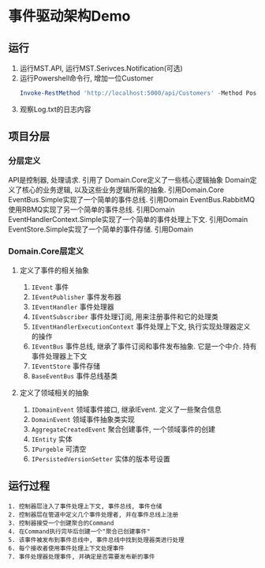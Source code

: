 # 事件驱动架构Demo

## 运行

1. 运行MST.API, 运行MST.Serivces.Notification(可选)
2. 运行Powershell命令行, 增加一位Customer
    ```powershell
    Invoke-RestMethod 'http://localhost:5000/api/Customers' -Method Post  
    ```
3. 观察Log.txt的日志内容

## 项目分层

### 分层定义

API是控制器, 处理请求. 引用了
Domain.Core定义了一些核心逻辑抽象
Domain定义了核心的业务逻辑, 以及这些业务逻辑所需的抽象. 引用Domain.Core
EventBus.Simple实现了一个简单的事件总线. 引用Domain
EventBus.RabbitMQ使用RBMQ实现了另一个简单的事件总线. 引用Domain
EventHandlerContext.Simple实现了一个简单的事件处理上下文. 引用Domain
EventStore.Simple实现了一个简单的事件存储. 引用Domain

### Domain.Core层定义

1. 定义了事件的相关抽象
    1. `IEvent` 事件
    1. `IEventPublisher` 事件发布器
    1. `IEventHandler` 事件处理器
    1. `IEventSubscriber` 事件处理订阅, 用来注册事件和它的处理类
    1. `IEventHandlerExecutionContext` 事件处理上下文, 执行实现处理器定义的操作
    1. `IEventBus` 事件总线, 继承了事件订阅和事件发布抽象. 它是一个中介. 持有事件处理器上下文 
    1. `IEventStore` 事件存储
    1. `BaseEventBus` 事件总线基类
   
  
2. 定义了领域相关的抽象
    1. `IDomainEvent` 领域事件接口, 继承IEvent. 定义了一些聚合信息
    1. `DomainEvent` 领域事件抽象类实现
    1. `AggregateCreatedEvent` 聚合创建事件, 一个领域事件的创建
    1. `IEntity` 实体
    1. `IPurgeble` 可清空
    1. `IPersistedVersionSetter` 实体的版本号设置


## 运行过程

    1. 控制器层注入了事件处理上下文, 事件总线, 事件仓储
    2. 控制器层在管道中定义几个事件处理者, 并在事件总线上注册
    3. 控制器接受一个创建聚合的Command
    4. 在Command执行完毕后创建一个"聚合已创建事件"
    5. 该事件被发布到事件总线中, 事件总线中找到处理器类进行处理
    6. 每个接收者使用事件处理上下文处理事件
    7. 事件处理器处理事件, 并确定是否需要发布新的事件
 